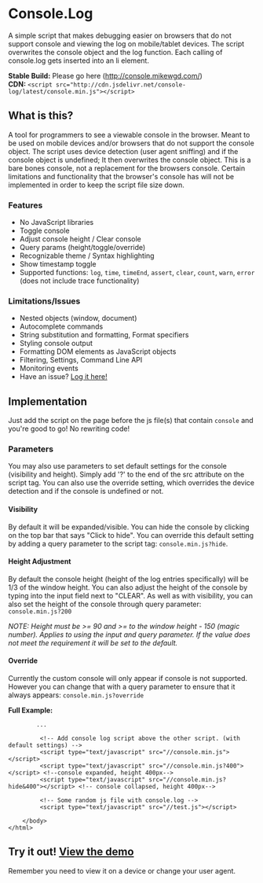Console.Log
==========

A simple script that makes debugging easier on browsers that do not support console and viewing the log on mobile/tablet devices. The script overwrites the console object and the log function. Each calling of console.log gets inserted into an li element.

**Stable Build:** Please go here (http://console.mikewgd.com/)  
**CDN:** `<script src="http://cdn.jsdelivr.net/console-log/latest/console.min.js"></script>`

## What is this?  
A tool for programmers to see a viewable console in the browser. Meant to be used on mobile devices and/or browsers that do not support the console object. The script uses device detection (user agent sniffing) and if the console object is undefined; It then overwrites the console object. This is a bare bones console, not a replacement for the browsers console. Certain limitations and functionality that the browser's console has will not be implemented in order to keep the script file size down.



### Features
* No JavaScript libraries
* Toggle console
* Adjust console height / Clear console
* Query params (height/toggle/override)
* Recognizable theme / Syntax highlighting
* Show timestamp toggle
* Supported functions: `log`, `time`, `timeEnd`, `assert`,
`clear`, `count`, `warn`, `error` (does not include trace functionality)


### Limitations/Issues
* Nested objects (window, document)
* Autocomplete commands
* String substitution and formatting, Format specifiers
* Styling console output
* Formatting DOM elements as JavaScript objects
* Filtering, Settings, Command Line API
* Monitoring events
*   Have an issue? [Log it here!](https://github.com/mikewgd/console-log/issues)

## Implementation
Just add the script on the page before the js file(s) that contain `console` and you're good to go! No rewriting code!

### Parameters
You may also use parameters to set default settings for the console (visibility and height). Simply add '?' to the end of the src attribute on the script tag. You can also use the override setting, which overrides the device detection and if the console is undefined or not.

#### Visibility
By default it will be expanded/visible. You can hide the console by clicking on the top bar that says "Click to hide". You can override this default setting by adding a query parameter to the script tag: `console.min.js?hide`.

#### Height Adjustment
By default the console height (height of the log entries specifically) will be 1/3 of the window height. You can also adjust the height of the console by typing into the input field next to "CLEAR". As well as with visibility, you can also set the height of the console through query parameter: `console.min.js?200`

_NOTE: Height must be >= 90 and >= to the window height - 150 (magic number). Applies to using the input and query parameter. If the value does not meet the requirement it will be set to the default._

#### Override
Currently the custom console will only appear if console is not supported. However you can change that with a query parameter to ensure that it always appears: `console.min.js?override`

**Full Example:**

            ...
        
             <!-- Add console log script above the other script. (with default settings) -->
             <script type="text/javascript" src="//console.min.js"></script>
             <script type="text/javascript" src="//console.min.js?400"></script> <!--console expanded, height 400px-->
             <script type="text/javascript" src="//console.min.js?hide&400"></script> <!-- console collapsed, height 400px-->

             <!-- Some random js file with console.log -->
             <script type="text/javascript" src="//test.js"></script>

        </body>
    </html>

## Try it out! [View the demo](http://console.mikewgd.com/demo)
Remember you need to view it on a device or change your user agent.